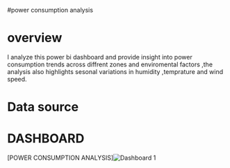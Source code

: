 #power consumption analysis 
# overview 
I analyze this power bi dashboard and provide insight into power consumption trends across diffrent zones and enviromental factors ,the analysis also highlights sesonal variations in humidity ,temprature and wind speed.

# Data source 

# DASHBOARD 
[POWER CONSUMPTION ANALYSIS]![Dashboard 1](https://github.com/user-attachments/assets/78cf987c-1370-4cc9-a6da-381df443f201)
